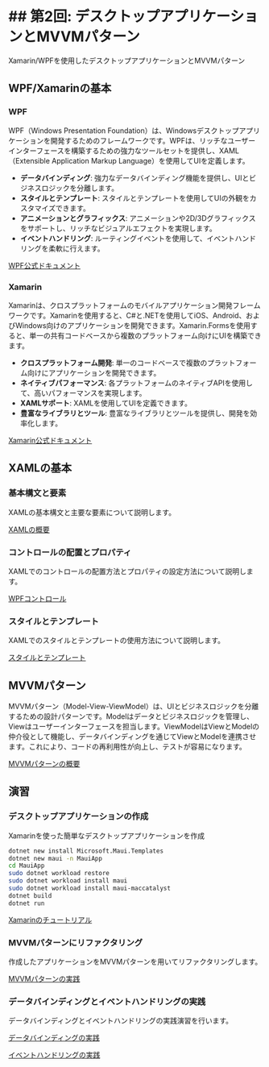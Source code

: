 # ## 第2回: デスクトップアプリケーションとMVVMパターン
Xamarin/WPFを使用したデスクトップアプリケーションとMVVMパターン

## WPF/Xamarinの基本

### WPF
WPF（Windows Presentation Foundation）は、Windowsデスクトップアプリケーションを開発するためのフレームワークです。WPFは、リッチなユーザーインターフェースを構築するための強力なツールセットを提供し、XAML（Extensible Application Markup Language）を使用してUIを定義します。

- **データバインディング**: 強力なデータバインディング機能を提供し、UIとビジネスロジックを分離します。
- **スタイルとテンプレート**: スタイルとテンプレートを使用してUIの外観をカスタマイズできます。
- **アニメーションとグラフィックス**: アニメーションや2D/3Dグラフィックスをサポートし、リッチなビジュアルエフェクトを実現します。
- **イベントハンドリング**: ルーティングイベントを使用して、イベントハンドリングを柔軟に行えます。

[WPF公式ドキュメント](https://docs.microsoft.com/ja-jp/dotnet/desktop/wpf/)

### Xamarin
Xamarinは、クロスプラットフォームのモバイルアプリケーション開発フレームワークです。Xamarinを使用すると、C#と.NETを使用してiOS、Android、およびWindows向けのアプリケーションを開発できます。Xamarin.Formsを使用すると、単一の共有コードベースから複数のプラットフォーム向けにUIを構築できます。

- **クロスプラットフォーム開発**: 単一のコードベースで複数のプラットフォーム向けにアプリケーションを開発できます。
- **ネイティブパフォーマンス**: 各プラットフォームのネイティブAPIを使用して、高いパフォーマンスを実現します。
- **XAMLサポート**: XAMLを使用してUIを定義できます。
- **豊富なライブラリとツール**: 豊富なライブラリとツールを提供し、開発を効率化します。

[Xamarin公式ドキュメント](https://docs.microsoft.com/ja-jp/xamarin/)

## XAMLの基本

### 基本構文と要素
XAMLの基本構文と主要な要素について説明します。

[XAMLの概要](https://docs.microsoft.com/ja-jp/dotnet/desktop/wpf/xaml/)

### コントロールの配置とプロパティ
XAMLでのコントロールの配置方法とプロパティの設定方法について説明します。

[WPFコントロール](https://docs.microsoft.com/ja-jp/dotnet/desktop/wpf/controls/)

### スタイルとテンプレート
XAMLでのスタイルとテンプレートの使用方法について説明します。

[スタイルとテンプレート](https://docs.microsoft.com/ja-jp/dotnet/desktop/wpf/controls/styling-and-templating/)

## MVVMパターン
MVVMパターン（Model-View-ViewModel）は、UIとビジネスロジックを分離するための設計パターンです。Modelはデータとビジネスロジックを管理し、Viewはユーザーインターフェースを担当します。ViewModelはViewとModelの仲介役として機能し、データバインディングを通じてViewとModelを連携させます。これにより、コードの再利用性が向上し、テストが容易になります。

[MVVMパターンの概要](https://docs.microsoft.com/ja-jp/xamarin/xamarin-forms/enterprise-application-patterns/mvvm)

## 演習

### デスクトップアプリケーションの作成
Xamarinを使った簡単なデスクトップアプリケーションを作成

```sh
dotnet new install Microsoft.Maui.Templates
dotnet new maui -n MauiApp
cd MauiApp
sudo dotnet workload restore
sudo dotnet workload install maui
sudo dotnet workload install maui-maccatalyst
dotnet build
dotnet run
```

[Xamarinのチュートリアル](https://docs.microsoft.com/ja-jp/xamarin/get-started/first-app/)

### MVVMパターンにリファクタリング
作成したアプリケーションをMVVMパターンを用いてリファクタリングします。

[MVVMパターンの実践](https://docs.microsoft.com/ja-jp/xamarin/xamarin-forms/enterprise-application-patterns/mvvm)

### データバインディングとイベントハンドリングの実践
データバインディングとイベントハンドリングの実践演習を行います。

[データバインディングの実践](https://docs.microsoft.com/ja-jp/dotnet/desktop/wpf/data/data-binding-overview/)

[イベントハンドリングの実践](https://docs.microsoft.com/ja-jp/dotnet/desktop/wpf/advanced/routed-events-overview/)